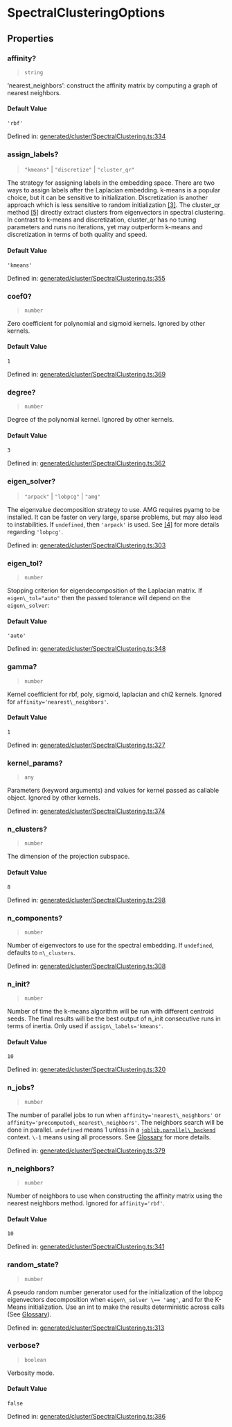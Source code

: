 # SpectralClusteringOptions

## Properties

### affinity?

> `string`

‘nearest\_neighbors’: construct the affinity matrix by computing a graph of nearest neighbors.

#### Default Value

`'rbf'`

Defined in:  [generated/cluster/SpectralClustering.ts:334](https://github.com/transitive-bullshit/scikit-learn-ts/blob/92ab806/packages/sklearn/src/generated/cluster/SpectralClustering.ts#L334)

### assign\_labels?

> `"kmeans"` \| `"discretize"` \| `"cluster_qr"`

The strategy for assigning labels in the embedding space. There are two ways to assign labels after the Laplacian embedding. k-means is a popular choice, but it can be sensitive to initialization. Discretization is another approach which is less sensitive to random initialization [\[3\]](#r5f6cbeb1558e-3). The cluster\_qr method [\[5\]](#r5f6cbeb1558e-5) directly extract clusters from eigenvectors in spectral clustering. In contrast to k-means and discretization, cluster\_qr has no tuning parameters and runs no iterations, yet may outperform k-means and discretization in terms of both quality and speed.

#### Default Value

`'kmeans'`

Defined in:  [generated/cluster/SpectralClustering.ts:355](https://github.com/transitive-bullshit/scikit-learn-ts/blob/92ab806/packages/sklearn/src/generated/cluster/SpectralClustering.ts#L355)

### coef0?

> `number`

Zero coefficient for polynomial and sigmoid kernels. Ignored by other kernels.

#### Default Value

`1`

Defined in:  [generated/cluster/SpectralClustering.ts:369](https://github.com/transitive-bullshit/scikit-learn-ts/blob/92ab806/packages/sklearn/src/generated/cluster/SpectralClustering.ts#L369)

### degree?

> `number`

Degree of the polynomial kernel. Ignored by other kernels.

#### Default Value

`3`

Defined in:  [generated/cluster/SpectralClustering.ts:362](https://github.com/transitive-bullshit/scikit-learn-ts/blob/92ab806/packages/sklearn/src/generated/cluster/SpectralClustering.ts#L362)

### eigen\_solver?

> `"arpack"` \| `"lobpcg"` \| `"amg"`

The eigenvalue decomposition strategy to use. AMG requires pyamg to be installed. It can be faster on very large, sparse problems, but may also lead to instabilities. If `undefined`, then `'arpack'` is used. See [\[4\]](#r5f6cbeb1558e-4) for more details regarding `'lobpcg'`.

Defined in:  [generated/cluster/SpectralClustering.ts:303](https://github.com/transitive-bullshit/scikit-learn-ts/blob/92ab806/packages/sklearn/src/generated/cluster/SpectralClustering.ts#L303)

### eigen\_tol?

> `number`

Stopping criterion for eigendecomposition of the Laplacian matrix. If `eigen\_tol="auto"` then the passed tolerance will depend on the `eigen\_solver`:

#### Default Value

`'auto'`

Defined in:  [generated/cluster/SpectralClustering.ts:348](https://github.com/transitive-bullshit/scikit-learn-ts/blob/92ab806/packages/sklearn/src/generated/cluster/SpectralClustering.ts#L348)

### gamma?

> `number`

Kernel coefficient for rbf, poly, sigmoid, laplacian and chi2 kernels. Ignored for `affinity='nearest\_neighbors'`.

#### Default Value

`1`

Defined in:  [generated/cluster/SpectralClustering.ts:327](https://github.com/transitive-bullshit/scikit-learn-ts/blob/92ab806/packages/sklearn/src/generated/cluster/SpectralClustering.ts#L327)

### kernel\_params?

> `any`

Parameters (keyword arguments) and values for kernel passed as callable object. Ignored by other kernels.

Defined in:  [generated/cluster/SpectralClustering.ts:374](https://github.com/transitive-bullshit/scikit-learn-ts/blob/92ab806/packages/sklearn/src/generated/cluster/SpectralClustering.ts#L374)

### n\_clusters?

> `number`

The dimension of the projection subspace.

#### Default Value

`8`

Defined in:  [generated/cluster/SpectralClustering.ts:298](https://github.com/transitive-bullshit/scikit-learn-ts/blob/92ab806/packages/sklearn/src/generated/cluster/SpectralClustering.ts#L298)

### n\_components?

> `number`

Number of eigenvectors to use for the spectral embedding. If `undefined`, defaults to `n\_clusters`.

Defined in:  [generated/cluster/SpectralClustering.ts:308](https://github.com/transitive-bullshit/scikit-learn-ts/blob/92ab806/packages/sklearn/src/generated/cluster/SpectralClustering.ts#L308)

### n\_init?

> `number`

Number of time the k-means algorithm will be run with different centroid seeds. The final results will be the best output of n\_init consecutive runs in terms of inertia. Only used if `assign\_labels='kmeans'`.

#### Default Value

`10`

Defined in:  [generated/cluster/SpectralClustering.ts:320](https://github.com/transitive-bullshit/scikit-learn-ts/blob/92ab806/packages/sklearn/src/generated/cluster/SpectralClustering.ts#L320)

### n\_jobs?

> `number`

The number of parallel jobs to run when `affinity='nearest\_neighbors'` or `affinity='precomputed\_nearest\_neighbors'`. The neighbors search will be done in parallel. `undefined` means 1 unless in a [`joblib.parallel\_backend`](https://joblib.readthedocs.io/en/latest/parallel.html#joblib.parallel_backend "(in joblib v1.3.0.dev0)") context. `\-1` means using all processors. See [Glossary](../../glossary.html#term-n_jobs) for more details.

Defined in:  [generated/cluster/SpectralClustering.ts:379](https://github.com/transitive-bullshit/scikit-learn-ts/blob/92ab806/packages/sklearn/src/generated/cluster/SpectralClustering.ts#L379)

### n\_neighbors?

> `number`

Number of neighbors to use when constructing the affinity matrix using the nearest neighbors method. Ignored for `affinity='rbf'`.

#### Default Value

`10`

Defined in:  [generated/cluster/SpectralClustering.ts:341](https://github.com/transitive-bullshit/scikit-learn-ts/blob/92ab806/packages/sklearn/src/generated/cluster/SpectralClustering.ts#L341)

### random\_state?

> `number`

A pseudo random number generator used for the initialization of the lobpcg eigenvectors decomposition when `eigen\_solver \== 'amg'`, and for the K-Means initialization. Use an int to make the results deterministic across calls (See [Glossary](../../glossary.html#term-random_state)).

Defined in:  [generated/cluster/SpectralClustering.ts:313](https://github.com/transitive-bullshit/scikit-learn-ts/blob/92ab806/packages/sklearn/src/generated/cluster/SpectralClustering.ts#L313)

### verbose?

> `boolean`

Verbosity mode.

#### Default Value

`false`

Defined in:  [generated/cluster/SpectralClustering.ts:386](https://github.com/transitive-bullshit/scikit-learn-ts/blob/92ab806/packages/sklearn/src/generated/cluster/SpectralClustering.ts#L386)
